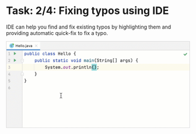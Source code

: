 # Task: 2/4: Fixing typos using IDE

IDE can help you find and fix existing typos by highlighting them and providing automatic quick-fix to fix a typo.

![Typo change](../../util/src/test/resources/images/ij_typo_change_to.animated.gif)

